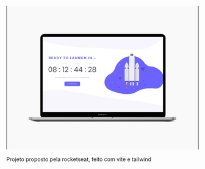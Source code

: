 <p align="center">
  <img src="./images/view.png" />
</p>

<p>
  Projeto proposto pela rocketseat, feito com vite e tailwind
</p>
